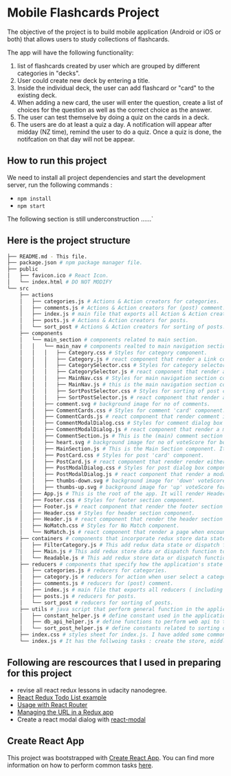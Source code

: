 # Mobile Flashcards Project

The objective of the project is to build mobile application (Android or iOS or both) that allows users to study collections of flashcards. 

The app will have the following functionality:

1. list of flashcards created by user which are grouped by different categories in "decks".
2. User could create new deck by entering a title.
3. Inside the individual deck, the user can add flashcard or "card" to the existing deck.
4. When adding a new card, the user will enter the question, create a list of choices for the question as well as the correct choice as the answer.
5. The user can test themselve by doing a quiz on the cards in a deck.
6. The users are do at least a quiz a day. A notification will appear after midday (NZ time), remind the user to do a quiz. Once a quiz is done, the notifcation on that day will not be appear. 


## How to run this project

We need to install all project dependencies and start the development server, run the following commands :

* `npm install`
* `npm start`


The following section is still underconstruction ......`



## Here is the project structure
```bash
├── README.md - This file.
├── package.json # npm package manager file.
├── public
│   ├── favicon.ico # React Icon.
│   └── index.html # DO NOT MODIFY
└── src
    ├── actions
    │   ├── categories.js # Actions & Action creators for categories.
    │   ├── comments.js # Actions & Action creators for (post) comment.
    │   ├── index.js # main file that exports all Action & Action creators.
    │   ├── posts.js # Actions & Action creators for posts.
    │   └── sort_post # Actions & Action creators for sorting of posts.
    ├── components
    │   └── main_section # components related to main section.
    │   │   └── main_nav # components realted to main navigation section.
    │   │   │   ├── Category.css # Styles for category component.
    │   │   │   ├── Category.js # react component that render a Link component for a category.
    │   │   │   ├── CategorySelector.css # Styles for category selector component.
    │   │   │   ├── CategorySelector.js # react component that render a list of Category components for user to select. This is done by using a container component FilterCategory for the Category component.
    │   │   │   ├── MainNav.css # Styles for main navigation section component.
    │   │   │   ├── MainNav.js # this is the main navigation section componen which, in turn, render both CategorySelector component and SortPostSelector component. 
    │   │   │   ├── SortPostSelector.css # Styles for sorting of post component.
    │   │   │   ├── SortPostSelector.js # react component that render a list of post attributes for user to select to sort post by. 
    │   │   ├── comment.svg # background image for no of comments. 
    │   │   ├── CommentCards.css # Styles for comment 'card' component.
    │   │   ├── CommentCards.js # react component that render comment information.
    │   │   ├── CommentModalDialog.css # Styles for comment dialog box component.
    │   │   ├── CommentModalDialog.js # react component that render a modal dialog box to display comment's information. (for creating/editing/deleting comment operation)
    │   │   ├── CommentSection.js # This is the (main) comment section component which will display a list of comment 'card' for a particular post. It also contain separate CommentModalDialog components for editing and deleting of comment.
    │   │   ├── heart.svg # background image for no of voteScore for both post and comment component. 
    │   │   ├── MainSection.js # This is the Main Section component. It will display the main navigation component as well as the post section. It will contain separate PostModalDialog components for creating, editing and deleting of post. In addition, it will also contain a CommentModalDialog components to create new comment.
    │   │   ├── PostCard.css # Styles for post 'card' component. 
    │   │   ├── PostCard.js # react component that render render either post summary (POST_SUMMARY) or post detail (POST_DETAIL) information.
    │   │   ├── PostModalDialog.css # Styles for post dialog box component.
    │   │   ├── PostModalDialog.js # react component that render a modal dialog box to display post's information. (for creating/editing/deleting post operation)
    │   │   ├── thumbs-down.svg # background image for 'down' voteScore for both post and comment component. 
    │   │   ├── thumbs-up.svg # background image for 'up' voteScore for both post and comment component. 
    │   ├── App.js # This is the root of the app. It will render Header component as well as Footer component. It also setup the routing for MainSection component for the app.
    │   ├── Footer.css # Styles for footer section component.
    │   ├── Footer.js # react component that render the footer section of the main page.
    │   ├── Header.css # Styles for header section component.
    │   ├── Header.js # react component that render the header section of the main page.
    │   ├── NoMatch.css # Styles for No Match component.
    │   └── NoMatch.js # react component that render a page when encounter 404 page in the app.   
    ├── containers # components that incorporate redux store data state and dispatch function with some of the react components.
    │   ├── FilterCategory.js # This add redux data state or dispatch function to Category component. This perform some action when user select a categoryb (in CategorySelector.js)
    │   ├── Main.js # This add redux store data or dispatch function to MainSection component. It's basically perform sort operation on the list of post based on user selection (in SortPostSelector.js) and store the result ina varianble called sorted_posts.
    │   └── Readable.js # This add redux store data or dispatch function to App (root) component. It define most of the redux store state as well as functions required in the whole application.  
    ├── reducers # components that specify how the application's state changes in response to actions sent to the store.
    │   ├── categories.js # reducers for categories.
    │   ├── category.js # reducers for action when user select a category (in CategorySelector.js). It also change for any change in url and update the state of the category based on the change in url.
    │   ├── comments.js # reducers for (post) comment.
    │   ├── index.js # main file that exports all reducers ( including redux router reducer).
    │   ├── posts.js # reducers for posts.
    │   └── sort_post # reducers for sorting of posts.
    ├── utils # java script that perform general function in the application.
    │   ├── constant_helper.js # define constant used in the application.
    │   ├── db_api_helper.js # define functions to perform web api to the backend server.
    │   └── sort_post_helper.js # define constants related to sorting of post.
    ├── index.css # styles sheet for index.js. I have added some common elements style sheet, which is standard throughout the whole project.   
    └── index.js # It has the follwoing tasks : create the store, middleware, as well as synchronize router history with store. And finally it is render the main component to DOM.
```

## Following are rescources that I used in preparing for this project

* revise all react redux lessons in udacity nanodegree.
* [React Redux Todo List example](https://redux.js.org/basics/example-todo-list) 
* [Usage with React Router](https://redux.js.org/advanced/usage-with-react-router)
* [Managing the URL in a Redux app](https://blog.marvelapp.com/managing-the-url-in-a-redux-app/)
* Create a react modal dialog with [react-modal](https://github.com/reactjs/react-modal)

## Create React App

This project was bootstrapped with [Create React App](https://github.com/facebookincubator/create-react-app). You can find more information on how to perform common tasks [here](https://github.com/facebookincubator/create-react-app/blob/master/packages/react-scripts/template/README.md).
